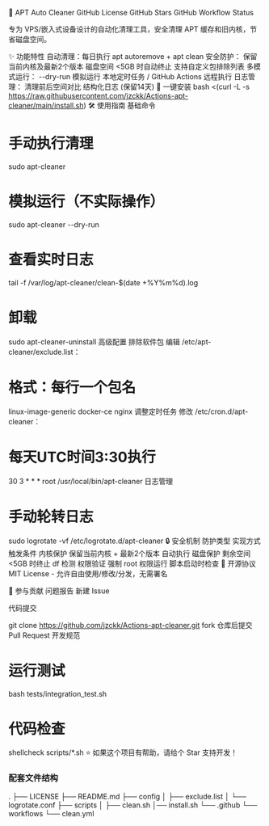 🔄 APT Auto Cleaner
GitHub License GitHub Stars GitHub Workflow Status

专为 VPS/嵌入式设备设计的自动化清理工具，安全清理 APT 缓存和旧内核，节省磁盘空间。

✨ 功能特性
自动清理：每日执行 apt autoremove + apt clean
安全防护：
保留当前内核及最新2个版本
磁盘空间 <5GB 时自动终止
支持自定义包排除列表
多模式运行：
--dry-run 模拟运行
本地定时任务 / GitHub Actions 远程执行
日志管理：
清理前后空间对比
结构化日志 (保留14天)
🚀 一键安装
bash <(curl -L -s https://raw.githubusercontent.com/jzckk/Actions-apt-cleaner/main/install.sh)
🛠️ 使用指南
基础命令
# 手动执行清理
sudo apt-cleaner

# 模拟运行（不实际操作）
sudo apt-cleaner --dry-run

# 查看实时日志
tail -f /var/log/apt-cleaner/clean-$(date +%Y%m%d).log

# 卸载
sudo apt-cleaner-uninstall
高级配置
排除软件包
编辑 /etc/apt-cleaner/exclude.list：

# 格式：每行一个包名
linux-image-generic
docker-ce
nginx
调整定时任务
修改 /etc/cron.d/apt-cleaner：

# 每天UTC时间3:30执行
30 3 * * * root /usr/local/bin/apt-cleaner
日志管理

# 手动轮转日志
sudo logrotate -vf /etc/logrotate.d/apt-cleaner
🔒 安全机制
防护类型	实现方式	触发条件
内核保护	保留当前内核 + 最新2个版本	自动执行
磁盘保护	剩余空间 <5GB 时终止	df 检测
权限验证	强制 root 权限运行	脚本启动时检查
📜 开源协议
MIT License - 允许自由使用/修改/分发，无需署名

🤝 参与贡献
问题报告
新建 Issue

代码提交

git clone https://github.com/jzckk/Actions-apt-cleaner.git
fork 仓库后提交 Pull Request
开发规范

# 运行测试
bash tests/integration_test.sh

# 代码检查
shellcheck scripts/*.sh
⭐ 如果这个项目有帮助，请给个 Star 支持开发！


### 配套文件结构
. ├── LICENSE ├── README.md ├── config │ ├── exclude.list │ └── logrotate.conf ├── scripts │ ├── clean.sh │── install.sh └── .github └── workflows └── clean.yml
